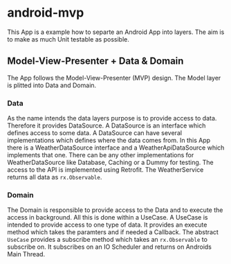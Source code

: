 # android-mvp
This App is a example how to separte an Android App into layers. The aim is to make as much Unit testable as possible.

## Model-View-Presenter + Data & Domain
The App follows the Model-View-Presenter (MVP) design. The Model layer is plitted into Data and Domain. 

### Data
As the name intends the data layers purpose is to provide access to data. Therefore it provides DataSource. A DataSource is an interface which defines access to some data. A DataSource can have several implementations which defines where the data comes from. In this App there is a WeatherDataSource interface and a WeatherApiDataSource which implements that one. There can be any other implementations for WeatherDataSource like Database, Caching or a Dummy for testing. The access to the API is implemented using Retrofit. The WeatherService returns all data as `rx.Observable`. 

### Domain
The Domain is responsible to provide access to the Data and to execute the access in background. All this is done within a UseCase. A UseCase is intended to provide access to one type of data. It provides an execute method which takes the paramters and if needed a Callback. The abstract `UseCase` provides a subscribe method which takes an `rx.Observable` to subscribe on. It subscribes on an IO Scheduler and returns on Androids Main Thread.

